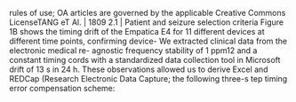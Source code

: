 rules
of
use;
OA
articles
are
governed
by
the
applicable
Creative
Commons
LicenseTANG eT Al. | 1809
2.1 | Patient and seizure selection criteria Figure 1B shows the timing drift of the Empatica E4 for 11
different devices at different time points, confirming device-
We extracted clinical data from the electronic medical re- agnostic frequency stability of 1 ppm12 and a constant timing
cords with a standardized data collection tool in Microsoft drift of 13 s in 24 h. These observations allowed us to derive
Excel and REDCap (Research Electronic Data Capture; the following three-s tep timing error compensation scheme: